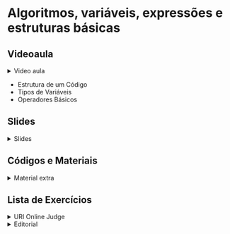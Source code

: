 Algoritmos, variáveis, expressões e estruturas básicas
====================================

## Videoaula

<details>
    <summary>Video aula</summary>

<iframe width="560" height="315" src="https://www.youtube.com/embed/qEA6kbVS2y4" title="YouTube video player" frameborder="0" allow="accelerometer; autoplay; clipboard-write; encrypted-media; gyroscope; picture-in-picture" allowfullscreen></iframe>

</details>

- Estrutura de um Código
- Tipos de Variáveis
- Operadores Básicos

## Slides

<details>
    <summary>Slides</summary>

<iframe src="https://docs.google.com/presentation/d/e/2PACX-1vSXtkN0AxTN4CFzEka3G88uQ7g5LzZmliWfcfQjzuVuNlleLV4xBmrnt6iPrnrMNWS7cwOeneL09Jib/embed?start=false&loop=false&delayms=3000" frameborder="0" width="600" height="400" allowfullscreen="true" mozallowfullscreen="true" webkitallowfullscreen="true"></iframe>

</details>

## Códigos e Materiais

<details>
    <summary>Material extra</summary>

<div markdown=1>

  - [Documentação do C++ ](https://devdocs.io/cpp-algorithm/)

  <details>
    <summary>Video extra sobre scanf e printf</summary>

<iframe width="560" height="315" src="https://www.youtube.com/embed/bKnOAQTqT5Y" title="YouTube video player" frameborder="0" allow="accelerometer; autoplay; clipboard-write; encrypted-media; gyroscope; picture-in-picture" allowfullscreen></iframe>

</details>
 
  
</div>
</details>

## Lista de Exercícios

<details>
    <summary>URI Online Judge</summary>

<div markdown=1>

- Lista de Exercícios 01 
  - Acessem o [URI Online Judge](https://www.urionlinejudge.com.br/judge/en/login) e entrem na disciplina GE Iniciante.
  - ID da disciplina: 7550
  - Chave: XMGN22y
- Exercícios Extras
    - [[URI 1010] Cálculo Simples](https://www.urionlinejudge.com.br/judge/pt/problems/view/1010)
    - [[URI 1011] Esfera](https://www.urionlinejudge.com.br/judge/pt/problems/view/1011)
- Desafio
    - [[URI 1018] Cédulas](https://www.urionlinejudge.com.br/judge/pt/problems/view/1018) 
</div>
</details>

<details>
    <summary>Editorial</summary>

<div markdown=1>

- [Editorial Semana 02 - Algoritmos, variáveis, expressões e estruturas básicas](editorial/README.md)

</div>
</details>

